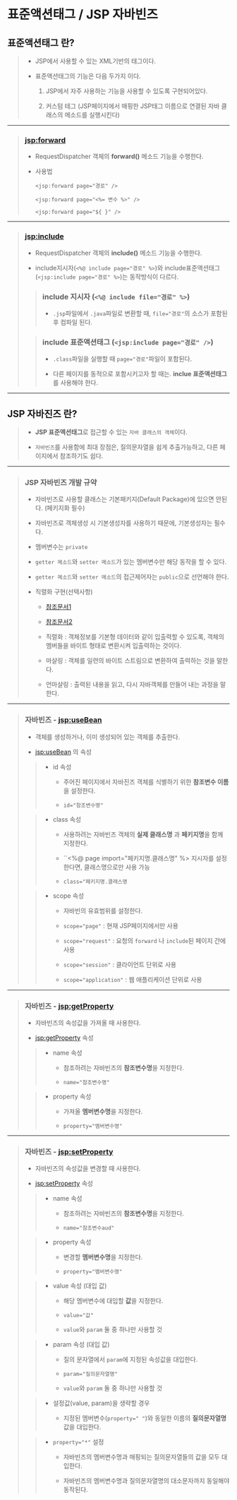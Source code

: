 # 표준액션태그 / JSP 자바빈즈

## 표준액션태그 란?

>	* JSP에서 사용할 수 있는 XML기반의 태그이다.
>
>	* 표준액션태그의 기능은 다음 두가지 이다.
>
>		1. JSP에서 자주 사용하는 기능을 사용할 수 있도록 구현되어있다.
>
>		1. 커스텀 테그 (JSP페이지에서 매핑한 JSP태그 이름으로 연결된 자바 클래스의 메소드를 실행시킨다)

---

>	### <jsp:forward>
>
>	* RequestDispatcher 객체의 **forward()** 메소드 기능을 수행한다.
>
>	* 사용법
>
>		``<jsp:forward page="경로" />``
>
>		``<jsp:forward page="<%= 변수 %>" />``
>
>		``<jsp:forward page="${ }" />``

---

>	### <jsp:include>
>
>	* RequestDispatcher 객체의 **include()** 메소드 기능을 수행한다.
>
>	* include지시자(``<%@ include page="경로" %>``)와 include표준액션태그(``<jsp:include page="경로" %>``)는 동작방식이 다르다.
>
>	>	### include 지시자 (``<%@ include file="경로" %>``)
>	>
>	>	* ``.jsp``파일에서 ``.java``파일로 변환할 때, ``file="경로"``의 소스가 포함된 후 컴파일 된다.
>
>	>	### include 표준액션태그 (``<jsp:include page="경로" />``)
>	>
>	>	* ``.class``파일을 실행할 때 ``page="경로"``파일이 포함된다.
>	>
>	>	* 다른 페이지를 동적으로 포함시키고자 할 때는. **inclue 표준액션태그**를 사용해야 한다.

---

## JSP 자바진즈 란?

>	* **JSP 표준액션태그**로 접근할 수 있는 ``자바 클래스의 객체``이다.
>
>	* ``자바빈즈``를 사용함에 최대 장점은, 질의문자열을 쉽게 추출가능하고, 다른 페이지에서 참조하기도 쉽다.

---

>	### JSP 자바빈즈 개발 규약
>
>	* 자바빈즈로 사용할 클래스는 기본패키지(Default Package)에 있으면 안된다. (페키지화 필수)
>
>	* 자바빈즈로 객체생성 시 기본생성자를 사용하기 때문에, 기본생성자는 필수다.
>
>	* 멤버변수는 ``private``
>
>	* ``getter 메소드``와 ``setter 메소드``가 있는 멤버변수만 해당 동작을 할 수 있다.
>
>	* ``getter 메소드``와 ``setter 메소드``의 접근제어자는 ``public``으로 선언해야 한다.
>
>	* 직렬화 구현(선택사항)
>		
>		* [참조문서1](http://woowabros.github.io/experience/2017/10/17/java-serialize.html)
>
>		* [참조문서2](https://blog.naver.com/mmwook94/221667337311)
>
>		* 직렬화 : 객체정보를 기본형 데이터와 같이 입출력할 수 있도록, 객체의 멤버들을 바이트 형태로 변환시켜 입출력하는 것이다.
>
>		* 마샬링 : 객체를 일련의 바이트 스트림으로 변환하여 출력하는 것을 말한다.
>
>		* 언마샬링 : 출력된 내용을 읽고, 다시 자바객체를 만들어 내는 과정을 말한다.

---

>	### 자바빈즈 - <jsp:useBean>
>
>	* 객체를 생성하거나, 이미 생성되어 있는 객체를 추출한다.
>
>	* <jsp:useBean> 의 속성
>
>	>	* id 속성
>	>
>	>		* 주어진 페이지에서 자바진즈 객체를 식별하기 위한 **참조변수 이름**을 설정한다.
>	>
>	>		* ``id="참조변수명"``
>	
>	>	* class 속성
>	>
>	>		* 사용하려는 자바빈즈 객체의 **실제 클래스명** 과 **페키지명**을 함께 지정한다.
>	>
>	>		* ``<%@ page import="페키지명.클래스명" %> 지시자를 설정한다면, 클래스명으로만 사용 가능
>	>
>	>		* ``class="페키지명.클래스명``
>
>	>	* scope 속성
>	>
>	>		* 자바빈의 유효범위를 설정한다.
>	>
>	>		* ``scope="page"`` : 현재 JSP페이지에서만 사용
>	>
>	>		* ``scope="request"`` : 요청의 ``forward`` 나 ``include``된 페이지 간에 사용
>	>
>	>		* ``scope="session"`` : 클라이언트 단위로 사용
>	>
>	>		* ``scope="application"`` : 웹 애플리케이션 단위로 사용

---

>	### 자바빈즈 - <jsp:getProperty>
>
>	* 자바빈즈의 속성값을 가져올 때 사용한다.
>
>	* <jsp:getProperty> 속성
>
>	>	* name 속성
>	>
>	>		* 참조하려는 자바빈즈의 **참조변수명**을 지정한다.
>	>
>	>		* ``name="참조변수명"``
>
>	>	* property 속성
>	>
>	>		* 가져올 **멤버변수명**을 지정한다.
>	>
>	>		* ``property="멤버변수명"``

---

>	### 자바빈즈 - <jsp:setProperty>
>
>	* 자바빈즈의 속성값을 변경할 때 사용한다.
>
>	* <jsp:setProperty> 속성
>
>	>	* name 속성
>	>
>	>		* 참조하려는 자바빈즈의 **참조변수명**을 지정한다.
>	>
>	>		* ``name="참조변수aud"``
>
>	>	* property 속성
>	>
>	>		* 변경할 **멤버변수명**을 지정한다.
>	>
>	>		* ``property="멤버변수명"``
>
>	>	* value 속성 (대입 값)
>	>
>	>		* 해당 멤버변수에 대입할 **값**을 지정한다.
>	>
>	>		* ``value="값"``
>	>
>	>		* ``value``와 ``param`` 둘 중 하나만 사용할 것
>
>	>	* param 속성 (대입 값)
>	>
>	>		* 질의 문자열에서 ``param``에 지정된 속성값을 대입한다.
>	>
>	>		* ``param="질의문자열명"``
>	>
>	>		* ``value``와 ``param`` 둘 중 하나만 사용할 것
>
>	>	* 설정값(value, param)을 생략할 경우
>	>
>	>		* 지정된 멤버변수(``property=" "``)와 동일한 이름의 **질의문자열명**값을 대입한다.
>
>	>	* ``property="*"`` 설정
>	>
>	>		* 자바빈즈의 멤버변수명과 매핑되는 질의문자열들의 값을 모두 대입한다.
>	>
>	>		* 자바빈즈의 멤버변수명과 질의문자열명의 대소문자까지 동일해야 동작된다.